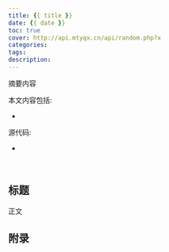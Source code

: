 ```yaml
---
title: {{ title }}
date: {{ date }}
toc: true
cover: http://api.mtyqx.cn/api/random.php?x
categories: 
tags: 
description: 
---
```


摘要内容


本文内容包括:

- 


源代码: 

- 

<!--more-->

<br/>

## 标题

正文


## 附录


<br/>